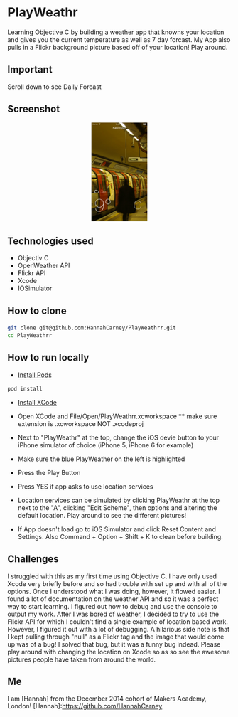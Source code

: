 # PlayWeathr
Learning Objective C by building a weather app that knowns your location and gives you the current temperature as well as 7 day forcast. My App also pulls in a Flickr background picture based off of your location! Play around.

## Important

Scroll down to see Daily Forcast

Screenshot
---
<div align="center">
        <img width="25%" src="images/screenshot.png">
</div>

Technologies used
----------
* Objectiv C
* OpenWeather API
* Flickr API
* Xcode
* IOSimulator

How to clone
----
```sh
git clone git@github.com:HannahCarney/PlayWeathrr.git
cd PlayWeathrr
```
How to run locally
----

* [Install Pods](https://cocoapods.org/)

```sh
pod install
```
* [Install XCode](https://developer.apple.com/xcode/downloads/)

* Open XCode and File/Open/PlayWeathrr.xcworkspace
** make sure extension is .xcworkspace NOT .xcodeproj

* Next to "PlayWeathr" at the top, change the iOS devie button to your iPhone simulator of choice (iPhone 5, iPhone 6 for example)

* Make sure the blue PlayWeather on the left is highlighted

* Press the Play Button

* Press YES if app asks to use location services

* Location services can be simulated by clicking PlayWeathr at the top next to the "A", clicking "Edit Scheme", then options and altering the default location. Play around to see the different pictures!

* If App doesn't load go to iOS Simulator and click Reset Content and Settings. Also Command + Option + Shift + K to clean before building.

Challenges
----

I struggled with this as my first time using Objective C. I have only used Xcode very briefly before and so had trouble with set up and with all of the options. Once I understood what I was doing, however, it flowed easier. I found a lot of documentation on the weather API and so it was a perfect way to start learning. I figured out how to debug and use the console to output my work. After I was bored of weather, I decided to try to use the Flickr API for which I couldn't find a single example of location based work. However, I figured it out with a lot of debugging. A hilarious side note is that I kept pulling through "null" as a Flickr tag and the image that would come up was of a bug! I solved that bug, but it was a funny bug indead. Please play around with changing the location on Xcode so as so see the awesome pictures people have taken from around the world.

Me
----
I am [Hannah] from the December 2014 cohort of Makers Academy, London!
[Hannah]:https://github.com/HannahCarney
